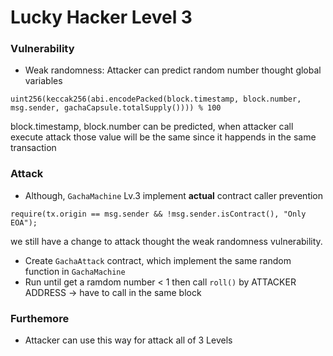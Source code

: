 # Lucky Hacker Level 3

### **Vulnerability**
* Weak randomness: Attacker can predict random number thought global variables

```uint256(keccak256(abi.encodePacked(block.timestamp, block.number, msg.sender, gachaCapsule.totalSupply()))) % 100```

block.timestamp, block.number can be predicted, when attacker call execute attack those value will be the same since it happends in the same transaction

### **Attack**

* Although, `GachaMachine` Lv.3 implement **actual** contract caller prevention 

```require(tx.origin == msg.sender && !msg.sender.isContract(), "Only EOA");```

we still have a change to attack thought the weak randomness vulnerability.

* Create `GachaAttack` contract, which implement the same random function in `GachaMachine`
* Run until get a ramdom number < 1 then call `roll()` by ATTACKER ADDRESS -> have to call in the same block

### **Furthemore**
* Attacker can use this way for attack all of 3 Levels 